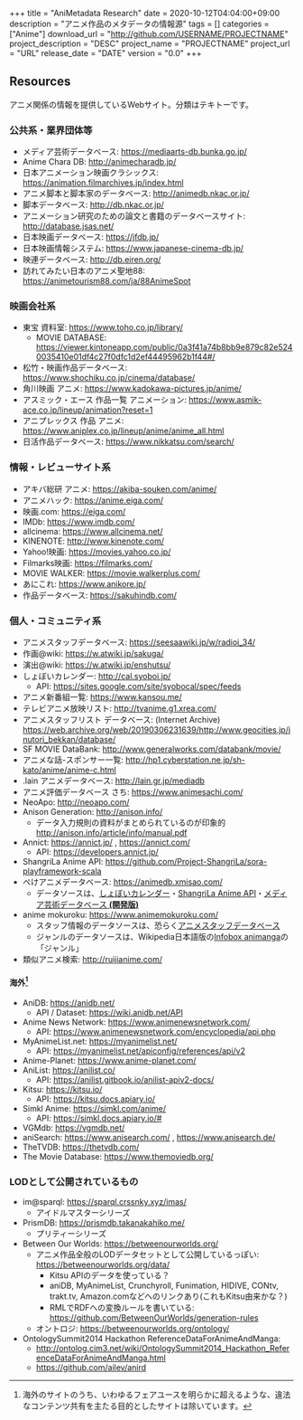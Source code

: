 +++
title = "AniMetadata Research"
date = 2020-10-12T04:04:00+09:00
description = "アニメ作品のメタデータの情報源"
tags = []
categories = ["Anime"]
download_url = "http://github.com/USERNAME/PROJECTNAME"
project_description = "DESC"
project_name = "PROJECTNAME"
project_url = "URL"
release_date = "DATE"
version = "0.0"
+++


## Resources
アニメ関係の情報を提供しているWebサイト。分類はテキトーです。

### 公共系・業界団体等
- メディア芸術データベース: https://mediaarts-db.bunka.go.jp/
- Anime Chara DB: http://animecharadb.jp/
- 日本アニメーション映画クラシックス: https://animation.filmarchives.jp/index.html
- アニメ脚本と脚本家のデータベース: http://animedb.nkac.or.jp/
- 脚本データベース: http://db.nkac.or.jp/
- アニメーション研究のための論文と書籍のデータベースサイト: http://database.jsas.net/
- 日本映画データベース: https://jfdb.jp/
- 日本映画情報システム: https://www.japanese-cinema-db.jp/
- 映連データベース: http://db.eiren.org/
- 訪れてみたい日本のアニメ聖地88: https://animetourism88.com/ja/88AnimeSpot

### 映画会社系
- 東宝 資料室: https://www.toho.co.jp/library/
    - MOVIE DATABASE: https://viewer.kintoneapp.com/public/0a3f41a74b8bb9e879c82e5240035410e01df4c27f0dfc1d2ef44495962b1f44#/
- 松竹・映画作品データベース: https://www.shochiku.co.jp/cinema/database/
- 角川映画 アニメ: https://www.kadokawa-pictures.jp/anime/
- アスミック・エース 作品一覧 アニメーション: https://www.asmik-ace.co.jp/lineup/animation?reset=1
- アニプレックス 作品 アニメ: https://www.aniplex.co.jp/lineup/anime/anime_all.html
- 日活作品データベース: https://www.nikkatsu.com/search/

### 情報・レビューサイト系
- アキバ総研 アニメ: https://akiba-souken.com/anime/
- アニメハック: https://anime.eiga.com/
- 映画.com: https://eiga.com/
- IMDb: https://www.imdb.com/
- allcinema: https://www.allcinema.net/
- KINENOTE: http://www.kinenote.com/
- Yahoo!映画: https://movies.yahoo.co.jp/
- Filmarks映画: https://filmarks.com/
- MOVIE WALKER: https://movie.walkerplus.com/
- あにこれ: https://www.anikore.jp/
- 作品データベース: https://sakuhindb.com/

### 個人・コミュニティ系
- アニメスタッフデータベース: https://seesaawiki.jp/w/radioi_34/
- 作画@wiki: https://w.atwiki.jp/sakuga/
- 演出@wiki: https://w.atwiki.jp/enshutsu/
- しょぼいカレンダー: http://cal.syoboi.jp/
    - API: https://sites.google.com/site/syobocal/spec/feeds
- アニメ新番組一覧: https://www.kansou.me/
- テレビアニメ放映リスト: http://tvanime.g1.xrea.com/
- アニメスタッフリスト データベース: (Internet Archive) https://web.archive.org/web/20190306231639/http://www.geocities.jp/inutori_bekkan/database/
- SF MOVIE DataBank: http://www.generalworks.com/databank/movie/
- アニメな話-スポンサー一覧: http://hp1.cyberstation.ne.jp/sh-kato/anime/anime-c.html
- .lain アニメデータベース: http://lain.gr.jp/mediadb
- アニメ評価データベース さち: https://www.animesachi.com/
- NeoApo: http://neoapo.com/
- Anison Generation: http://anison.info/
    - データ入力規則の資料がまとめられているのが印象的
      http://anison.info/article/info/manual.pdf
- Annict: https://annict.jp/ , https://annict.com/
    - API: https://developers.annict.jp/
- ShangriLa Anime API: https://github.com/Project-ShangriLa/sora-playframework-scala
- ぺけアニメデータベース: https://animedb.xmisao.com/
    - データソースは、[しょぼいカレンダー](http://cal.syoboi.jp/)・[ShangriLa Anime API](https://github.com/Project-ShangriLa/sora-playframework-scala)・[メディア芸術データベース **(開発版)**](https://mediaarts-db.bunka.go.jp/)
- anime mokuroku: https://www.animemokuroku.com/
    - スタッフ情報のデータソースは、恐らく[アニメスタッフデータベース](https://seesaawiki.jp/w/radioi_34/)
    - ジャンルのデータソースは、Wikipedia日本語版の[Infobox animanga](https://ja.wikipedia.org/wiki/Template:Infobox_animanga)の「ジャンル」
- 類似アニメ検索: http://ruijianime.com/

#### 海外[^1]
- AniDB: https://anidb.net/
    - API / Dataset: https://wiki.anidb.net/API
- Anime News Network: https://www.animenewsnetwork.com/
    - API: https://www.animenewsnetwork.com/encyclopedia/api.php
- MyAnimeList.net: https://myanimelist.net/
    - API: https://myanimelist.net/apiconfig/references/api/v2
- Anime-Planet: https://www.anime-planet.com/
- AniList: https://anilist.co/
    - API: https://anilist.gitbook.io/anilist-apiv2-docs/
- Kitsu: https://kitsu.io/
    - API: https://kitsu.docs.apiary.io/
- Simkl Anime: https://simkl.com/anime/
    - API: https://simkl.docs.apiary.io/#
- VGMdb: https://vgmdb.net/
- aniSearch: https://www.anisearch.com/ , https://www.anisearch.de/
- TheTVDB: https://thetvdb.com/
- The Movie Database: https://www.themoviedb.org/


### LODとして公開されているもの
- im@sparql: https://sparql.crssnky.xyz/imas/
    - アイドルマスターシリーズ
- PrismDB: https://prismdb.takanakahiko.me/
    - プリティーシリーズ
- Between Our Worlds: https://betweenourworlds.org/
    - アニメ作品全般のLODデータセットとして公開しているっぽい: https://betweenourworlds.org/data/
        - Kitsu APIのデータを使っている？
        - aniDB, MyAnimeList, Crunchyroll, Funimation, HIDIVE, CONtv, trakt.tv, Amazon.comなどへのリンクあり(これもKitsu由来かな？)
        - RMLでRDFへの変換ルールを書いている: https://github.com/BetweenOurWorlds/generation-rules
    - オントロジ: https://betweenourworlds.org/ontology/
- OntologySummit2014 Hackathon ReferenceDataForAnimeAndManga:
    - http://ontolog.cim3.net/wiki/OntologySummit2014_Hackathon_ReferenceDataForAnimeAndManga.html
    - https://github.com/ailev/anird

[^1]: 海外のサイトのうち、いわゆるフェアユースを明らかに超えるような、違法なコンテンツ共有を主たる目的としたサイトは除いています。
